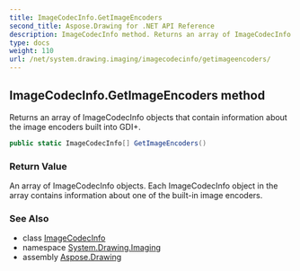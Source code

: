 ```yaml
---
title: ImageCodecInfo.GetImageEncoders
second_title: Aspose.Drawing for .NET API Reference
description: ImageCodecInfo method. Returns an array of ImageCodecInfo objects that contain information about the image encoders built into GDI
type: docs
weight: 110
url: /net/system.drawing.imaging/imagecodecinfo/getimageencoders/
---
```

## ImageCodecInfo.GetImageEncoders method

Returns an array of ImageCodecInfo objects that contain information about the image encoders built into GDI+.

```csharp
public static ImageCodecInfo[] GetImageEncoders()
```

### Return Value

An array of ImageCodecInfo objects. Each ImageCodecInfo object in the array contains information about one of the built-in image encoders.

### See Also

* class [ImageCodecInfo](../)
* namespace [System.Drawing.Imaging](../../imagecodecinfo/)
* assembly [Aspose.Drawing](../../../)


